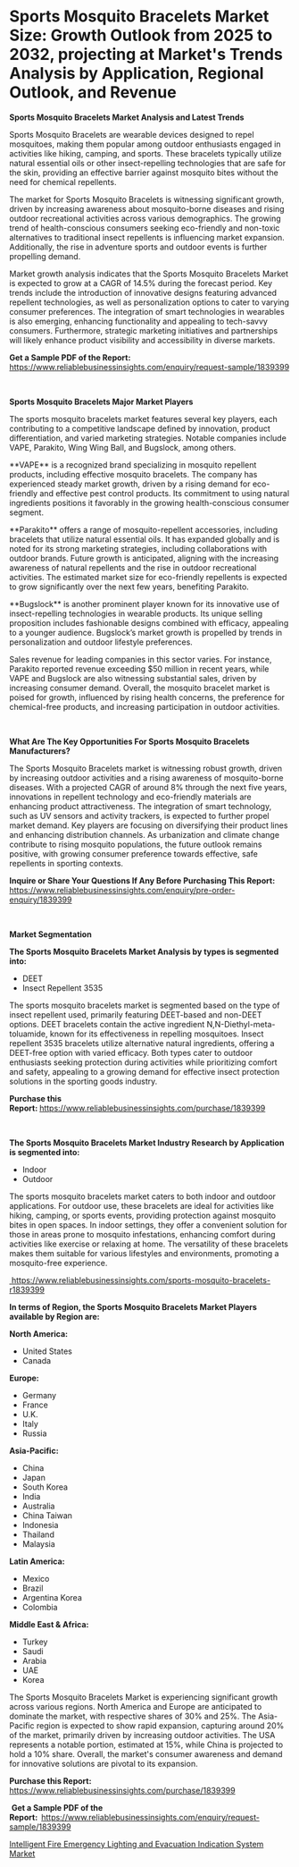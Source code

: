 <p><h1>Sports Mosquito Bracelets Market Size: Growth Outlook from 2025 to 2032, projecting at Market's Trends Analysis by Application, Regional Outlook, and Revenue</h1></p><p><strong>Sports Mosquito Bracelets Market Analysis and Latest Trends</strong></p>
<p><p>Sports Mosquito Bracelets are wearable devices designed to repel mosquitoes, making them popular among outdoor enthusiasts engaged in activities like hiking, camping, and sports. These bracelets typically utilize natural essential oils or other insect-repelling technologies that are safe for the skin, providing an effective barrier against mosquito bites without the need for chemical repellents.</p><p>The market for Sports Mosquito Bracelets is witnessing significant growth, driven by increasing awareness about mosquito-borne diseases and rising outdoor recreational activities across various demographics. The growing trend of health-conscious consumers seeking eco-friendly and non-toxic alternatives to traditional insect repellents is influencing market expansion. Additionally, the rise in adventure sports and outdoor events is further propelling demand.</p><p>Market growth analysis indicates that the Sports Mosquito Bracelets Market is expected to grow at a CAGR of 14.5% during the forecast period. Key trends include the introduction of innovative designs featuring advanced repellent technologies, as well as personalization options to cater to varying consumer preferences. The integration of smart technologies in wearables is also emerging, enhancing functionality and appealing to tech-savvy consumers. Furthermore, strategic marketing initiatives and partnerships will likely enhance product visibility and accessibility in diverse markets.</p></p>
<p><strong>Get a Sample PDF of the Report:&nbsp;</strong> <a href="https://www.reliablebusinessinsights.com/enquiry/request-sample/1839399?utm_campaign=2323&utm_medium=2&utm_source=Github&utm_content=ia&utm_term=10022025&utm_id=sports-mosquito-bracelets">https://www.reliablebusinessinsights.com/enquiry/request-sample/1839399</a></p>
<p>&nbsp;</p>
<p><strong>Sports Mosquito Bracelets Major Market Players</strong></p>
<p><p>The sports mosquito bracelets market features several key players, each contributing to a competitive landscape defined by innovation, product differentiation, and varied marketing strategies. Notable companies include VAPE, Parakito, Wing Wing Ball, and Bugslock, among others.</p><p>**VAPE** is a recognized brand specializing in mosquito repellent products, including effective mosquito bracelets. The company has experienced steady market growth, driven by a rising demand for eco-friendly and effective pest control products. Its commitment to using natural ingredients positions it favorably in the growing health-conscious consumer segment.</p><p>**Parakito** offers a range of mosquito-repellent accessories, including bracelets that utilize natural essential oils. It has expanded globally and is noted for its strong marketing strategies, including collaborations with outdoor brands. Future growth is anticipated, aligning with the increasing awareness of natural repellents and the rise in outdoor recreational activities. The estimated market size for eco-friendly repellents is expected to grow significantly over the next few years, benefiting Parakito.</p><p>**Bugslock** is another prominent player known for its innovative use of insect-repelling technologies in wearable products. Its unique selling proposition includes fashionable designs combined with efficacy, appealing to a younger audience. Bugslock’s market growth is propelled by trends in personalization and outdoor lifestyle preferences.</p><p>Sales revenue for leading companies in this sector varies. For instance, Parakito reported revenue exceeding $50 million in recent years, while VAPE and Bugslock are also witnessing substantial sales, driven by increasing consumer demand. Overall, the mosquito bracelet market is poised for growth, influenced by rising health concerns, the preference for chemical-free products, and increasing participation in outdoor activities.</p></p>
<p>&nbsp;</p>
<p><strong>What Are The Key Opportunities For Sports Mosquito Bracelets Manufacturers?</strong></p>
<p><p>The Sports Mosquito Bracelets market is witnessing robust growth, driven by increasing outdoor activities and a rising awareness of mosquito-borne diseases. With a projected CAGR of around 8% through the next five years, innovations in repellent technology and eco-friendly materials are enhancing product attractiveness. The integration of smart technology, such as UV sensors and activity trackers, is expected to further propel market demand. Key players are focusing on diversifying their product lines and enhancing distribution channels. As urbanization and climate change contribute to rising mosquito populations, the future outlook remains positive, with growing consumer preference towards effective, safe repellents in sporting contexts.</p></p>
<p><strong>Inquire or Share Your Questions If Any Before Purchasing This Report:</strong> <a href="https://www.reliablebusinessinsights.com/enquiry/pre-order-enquiry/1839399?utm_campaign=2323&utm_medium=2&utm_source=Github&utm_content=ia&utm_term=10022025&utm_id=sports-mosquito-bracelets">https://www.reliablebusinessinsights.com/enquiry/pre-order-enquiry/1839399</a></p>
<p>&nbsp;</p>
<p><strong>Market Segmentation</strong></p>
<p><strong>The Sports Mosquito Bracelets Market Analysis by types is segmented into:</strong></p>
<p><ul><li>DEET</li><li>Insect Repellent 3535</li></ul></p>
<p><p>The sports mosquito bracelets market is segmented based on the type of insect repellent used, primarily featuring DEET-based and non-DEET options. DEET bracelets contain the active ingredient N,N-Diethyl-meta-toluamide, known for its effectiveness in repelling mosquitoes. Insect repellent 3535 bracelets utilize alternative natural ingredients, offering a DEET-free option with varied efficacy. Both types cater to outdoor enthusiasts seeking protection during activities while prioritizing comfort and safety, appealing to a growing demand for effective insect protection solutions in the sporting goods industry.</p></p>
<p><strong>Purchase this Report:&nbsp;</strong><a href="https://www.reliablebusinessinsights.com/purchase/1839399?utm_campaign=2323&utm_medium=2&utm_source=Github&utm_content=ia&utm_term=10022025&utm_id=sports-mosquito-bracelets">https://www.reliablebusinessinsights.com/purchase/1839399</a></p>
<p>&nbsp;</p>
<p><strong>The Sports Mosquito Bracelets Market Industry Research by Application is segmented into:</strong></p>
<p><ul><li>Indoor</li><li>Outdoor</li></ul></p>
<p><p>The sports mosquito bracelets market caters to both indoor and outdoor applications. For outdoor use, these bracelets are ideal for activities like hiking, camping, or sports events, providing protection against mosquito bites in open spaces. In indoor settings, they offer a convenient solution for those in areas prone to mosquito infestations, enhancing comfort during activities like exercise or relaxing at home. The versatility of these bracelets makes them suitable for various lifestyles and environments, promoting a mosquito-free experience.</p></p>
<p><a href="https://www.reliablebusinessinsights.com/sports-mosquito-bracelets-r1839399?utm_campaign=2323&utm_medium=2&utm_source=Github&utm_content=ia&utm_term=10022025&utm_id=sports-mosquito-bracelets">&nbsp;https://www.reliablebusinessinsights.com/sports-mosquito-bracelets-r1839399</a></p>
<p><strong>In terms of Region, the Sports Mosquito Bracelets Market Players available by Region are:</strong></p>
<p>
    <p> <strong> North America: </strong>
        <ul>
            <li>United States</li>
            <li>Canada</li>
        </ul>
        </p> 
    <p> <strong> Europe: </strong>
        <ul>
            <li>Germany</li>
            <li>France</li>
            <li>U.K.</li>
            <li>Italy</li>
            <li>Russia</li>
        </ul>
        </p> 
    <p> <strong> Asia-Pacific: </strong>
        <ul>
            <li>China</li>
            <li>Japan</li>
            <li>South Korea</li>
            <li>India</li>
            <li>Australia</li>
            <li>China Taiwan</li>
            <li>Indonesia</li>
            <li>Thailand</li>
            <li>Malaysia</li>
        </ul>
        </p> 
    <p> <strong> Latin America: </strong>
        <ul>
            <li>Mexico</li>
            <li>Brazil</li>
            <li>Argentina Korea</li>
            <li>Colombia</li>
        </ul>
        </p> 
    <p> <strong> Middle East & Africa: </strong>
        <ul>
            <li>Turkey</li>
            <li>Saudi</li>
            <li>Arabia</li>
            <li>UAE</li>
            <li>Korea</li>
        </ul>
    </p>
    </p>
<p><p>The Sports Mosquito Bracelets Market is experiencing significant growth across various regions. North America and Europe are anticipated to dominate the market, with respective shares of 30% and 25%. The Asia-Pacific region is expected to show rapid expansion, capturing around 20% of the market, primarily driven by increasing outdoor activities. The USA represents a notable portion, estimated at 15%, while China is projected to hold a 10% share. Overall, the market's consumer awareness and demand for innovative solutions are pivotal to its expansion.</p></p>
<p><strong>Purchase this Report: </strong><a href="https://www.reliablebusinessinsights.com/purchase/1839399?utm_campaign=2323&utm_medium=2&utm_source=Github&utm_content=ia&utm_term=10022025&utm_id=sports-mosquito-bracelets">https://www.reliablebusinessinsights.com/purchase/1839399</a></p>
<p>&nbsp;<strong>Get a Sample PDF of the Report:&nbsp;&nbsp;</strong><a href="https://www.reliablebusinessinsights.com/enquiry/request-sample/1839399?utm_campaign=2323&utm_medium=2&utm_source=Github&utm_content=ia&utm_term=10022025&utm_id=sports-mosquito-bracelets">https://www.reliablebusinessinsights.com/enquiry/request-sample/1839399</a></p>
<p><strong></strong></p>
<p><p><a href="https://github.com/tanekacalderon743/Market-Research-Report-List-1/blob/main/intelligent-fire-emergency-lighting-and-evacuation-indication-system-market.md?utm_campaign=2323&utm_medium=2&utm_source=Github&utm_content=ia&utm_term=10022025&utm_id=sports-mosquito-bracelets">Intelligent Fire Emergency Lighting and Evacuation Indication System Market</a></p></p>